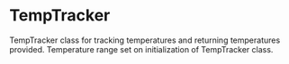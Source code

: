 # TempTracker
TempTracker class for tracking temperatures and returning temperatures provided. 
Temperature range set on initialization of TempTracker class. 
